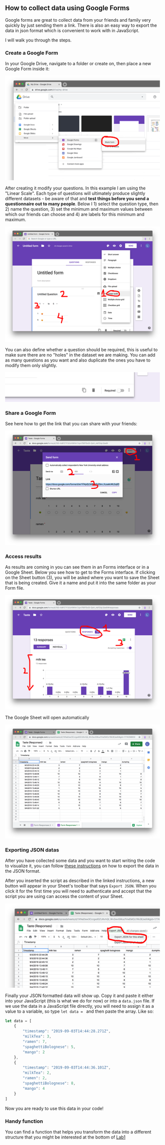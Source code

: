 ## How to collect data using Google Forms

Google forms are great to collect data from your friends and family very quickly by just sending them a link. There is also an easy way to export the data in json format which is convenient to work with in JavaScript.

I will walk you through the steps.

### Create a Google Form

In your Google Drive, navigate to a folder or create on, then place a new Google Form inside it:

![form](assets/form.png)

After creating it modify your questions. In this example I am using the "Linear Scale". Each type of questions will ultimately produce slightly different datasets - be aware of that and **test things before you send a questionnaire out to many people**. Below I 1) select the question type, then 2) name the question, 3) set the minimum and maximum values between which our friends can choose and 4) are labels for this minimum and maximum.

![form](assets/settings.png)

You can also define whether a question should be required, this is useful to make sure there are no "holes" in the dataset we are making.
You can add as many questions as you want and also duplicate the ones you have to modify them only slightly.

![form](assets/options.png)

### Share a Google Form

See here how to get the link that you can share with your friends:

![share](assets/share.png)

### Access results

As results are coming in you can see them in an Forms interface or in a Google Sheet. Below you see how to get to the Forms interface. If clicking on the Sheet button (3), you will be asked where you want to save the Sheet that is being created. Give it a name and put it into the same folder as your Form file.

![responses](assets/responses.png)

The Google Sheet will open automatically

![sheet](assets/sheet.png)

### Exporting JSON datas

After you have collected some data and you want to start writing the code to visualize it, you can follow [these instructions](http://blog.pamelafox.org/2013/06/exporting-google-spreadsheet-as-json.html) on how to export the data in the JSON format.

After you inserted the script as described in the linked instructions, a new button will appear in your Sheet's toolbar that says ``Export JSON``. When you click it for the first time you will need to authenticate and accept that the script you are using can access the content of your Sheet.

![export2](assets/export2.png)

Finally your JSON formatted data will show up. Copy it and paste it either into your JavaScript (this is what we do for now) or into a ``data.json`` file. If we use the data in a JavaScript file directly, you will need to assign it as a value to a variable, so type ``let data = `` and then paste the array. Like so:

```javascript
let data = [
    {
        "timestamp": "2019-09-03T14:44:28.271Z",
        "milkTea": 3,
        "ramen": 7,
        "spaghettiBolognese": 5,
        "mango": 2
    },
    {
        "timestamp": "2019-09-03T14:44:36.101Z",
        "milkTea": 2,
        "ramen": 2,
        "spaghettiBolognese": 8,
        "mango": 4
    }
]
```

Now you are ready to use this data in your code!

### Handy function

You can find a function that helps you transform the data into a different structure that you might be interested at the bottom of [Lab1](../lab1#transform-data)

